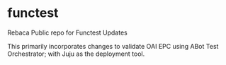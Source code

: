 # functest
Rebaca Public repo for Functest Updates

This primarily incorporates changes to validate OAI EPC using ABot Test Orchestrator; with Juju as the deployment tool.
